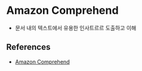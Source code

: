 # Amazon Comprehend
- 문서 내의 텍스트에서 유용한 인사트르르 도출하고 이해


## References
- [Amazon Comprehend](https://aws.amazon.com/ko/comprehend/)